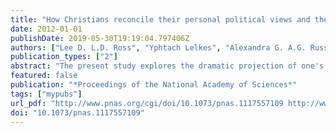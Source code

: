 ```yaml
---
title: "How Christians reconcile their personal political views and the teachings of their faith: Projection as a means of dissonance reduction"
date: 2012-01-01
publishDate: 2019-05-30T19:19:04.797406Z
authors: ["Lee D. L.D. Ross", "Yphtach Lelkes", "Alexandra G. A.G. Russell"]
publication_types: ["2"]
abstract: "The present study explores the dramatic projection of one's own views onto those of Jesus among conservative and liberal American Christians. In a large-scale survey, the relevant views that each group attributed to a contemporary Jesus differed almost as much as their own views. Despite such dissonance-reducing projection, however, conservatives acknowledged the relevant discrepancy with regard to “fellowship” issues (e.g., taxation to reduce economic inequality and treatment of immigrants) and liberals acknowledged the relevant discrepancy with regard to “morality” issues (e.g., abortion and gay marriage). However, conservatives also claimed that a contemporary Jesus would be even more conservative than themselves on the former issues whereas liberals claimed that Jesus would be even more liberal than themselves on the latter issues. Further reducing potential dissonance, liberal and conservative Christians differed markedly in the types of issues they claimed to be more central to their faith. A concluding discussion considers the relationship between individual motivational processes and more social processes that may underlie the present findings, as well as implications for contemporary social and political conflict."
featured: false
publication: "*Proceedings of the National Academy of Sciences*"
tags: ["mypubs"]
url_pdf: "http://www.pnas.org/cgi/doi/10.1073/pnas.1117557109 http://www.pnas.org/content/109/10/3616%5Cnhttp://www.ncbi.nlm.nih.gov/pubmed/22308413%5Cnhttp://www.pnas.org/content/109/10/3616.full.pdf%5Cnhttp://www.pnas.org/content/109/10/3616.full?sid=efbb6238-0e3"
doi: "10.1073/pnas.1117557109"
---
```


